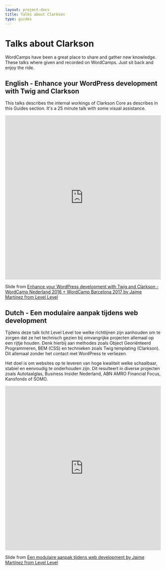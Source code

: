 ```yaml
---
layout: project-docs
title: Talks about Clarkson
type: guides
---
```


# Talks about Clarkson

WordCamps have been a great place to share and gather new knowledge. These talks where given and recorded on WordCamps. Just sit back and enjoy the ride.

## English - Enhance your WordPress development with Twig and Clarkson

This talks describes the internal workings of Clarkson Core as describes in this Guides section. It's a 25 minute talk with some visual assistance. 

<iframe width="100%" height="530" src="https://videopress.com/embed/w8D6r472?hd=1&amp;autoPlay=0&amp;permalink=0&amp;loop=0" frameborder="0" allowfullscreen=""></iframe>


<!-- <iframe src="//www.slideshare.net/slideshow/embed_code/key/v3AeBLr8WYsPWW" width="100%" height="485" frameborder="0" marginwidth="0" marginheight="0" scrolling="no" style="border:1px solid #CCC; border-width:1px; margin-bottom:5px; max-width: 100%;" allowfullscreen> </iframe> -->

Slide from [Enhance your WordPress development with Twig and Clarkson - WordCamp Nederland 2016 + WordCamp Barcelona 2017 by Jaime Martínez from Level Level](https://www.slideshare.net/jmslbam/enhance-your-wordpress-development-with-twig-and-clarkson)

## Dutch - Een modulaire aanpak tijdens web development

Tijdens deze talk licht Level Level toe welke richtlijnen zijn aanhouden om te zorgen dat ze het technisch gezien bij omvangrijke projecten allemaal op een rijtje houden. Denk hierbij aan methodes zoals Object Georiënteerd Programmeren, BEM (CSS) en technieken zoals Twig templating (Clarkson). Dit allemaal zonder het contact met WordPress te verliezen.

Het doel is om websites op te leveren van hoge kwaliteit welke schaalbaar, stabiel en eenvoudig te onderhouden zijn. Dit resulteert in diverse projecten zoals Autotaalglas, Business Insider Nederland, ABN AMRO Financial Focus, Kansfonds of SOMO.

<iframe width="100%" height="530" src="https://videopress.com/embed/rIGCbh7N?hd=1&amp;autoPlay=0&amp;permalink=0&amp;loop=0" frameborder="0" allowfullscreen=""></iframe>

Slide from [Een modulaire aanpak tijdens web development by Jaime Martínez from Level Level](https://level-level.com/wp-content/uploads/2018/03/Level-Level-Een-modulaire-aanpak-tijdens-development-Jaime-Martinez-WordCamp-Antwerpen-2018.pdf)